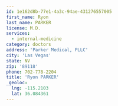 ```yaml
---
id: 1e162d8b-77e1-4a3c-94ae-431276557005
first_name: Ryon
last_name: PARKER
license: M.D.
services:
  - internal-medicine
category: doctors
address: 'Parker Medical, PLLC'
city: 'Las Vegas'
state: NV
zip: '89118'
phone: 702-778-2204
title: 'Ryon PARKER'
_geoloc:
  lng: -115.2103
  lat: 36.084361
---
```


